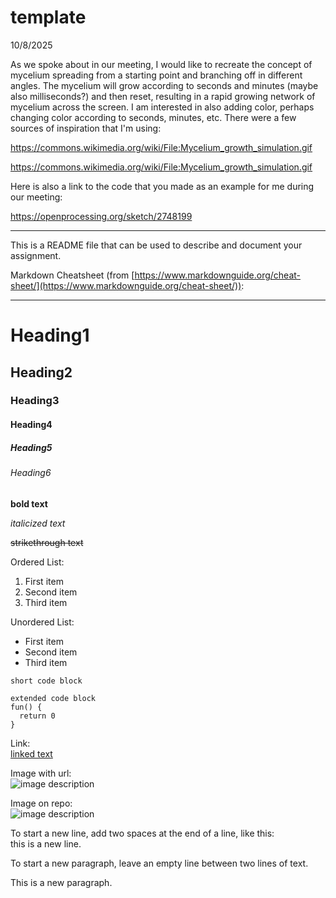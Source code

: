 # template

10/8/2025

As we spoke about in our meeting, I would like to recreate the concept
of mycelium spreading from a starting point and branching off in different angles. The mycelium will grow according to seconds and minutes (maybe also milliseconds?) and then reset, resulting in a rapid growing network of mycelium across the screen. I am interested in also adding color, perhaps changing color according to seconds, minutes, etc. There were a few sources of inspiration that I'm using:

https://commons.wikimedia.org/wiki/File:Mycelium_growth_simulation.gif

https://commons.wikimedia.org/wiki/File:Mycelium_growth_simulation.gif

Here is also a link to the code that you made as an example for me during our meeting:

https://openprocessing.org/sketch/2748199

---

This is a README file that can be used to describe and document your assignment.

Markdown Cheatsheet (from [https://www.markdownguide.org/cheat-sheet/](https://www.markdownguide.org/cheat-sheet/)):

---

# Heading1
## Heading2
### Heading3
#### Heading4
##### Heading5
###### Heading6

**bold text**

*italicized text*

~~strikethrough text~~

Ordered List:
1. First item
2. Second item
3. Third item

Unordered List:
- First item
- Second item
- Third item

`short code block`

```
extended code block
fun() {
  return 0
}
```

Link:  
[linked text](https://www.example.com)


Image with url:  
![image description](https://dm-gy-6063-2024f-b.github.io/assets/homework/02/clark-espaco-modulado-00.jpg)


Image on repo:  
![image description](./file-name.jpg)


To start a new line, add two spaces at the end of a line, like this:  
this is a new line.


To start a new paragraph, leave an empty line between two lines of text.

This is a new paragraph.

